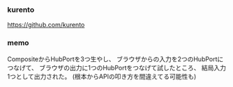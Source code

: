 ### kurento
https://github.com/kurento

### memo
CompositeからHubPortを3つ生やし、
ブラウザからの入力を2つのHubPortにつなげて、
ブラウザの出力に1つのHubPortをつなげて試したところ、
結局入力1つとして出力された。
(根本からAPIの叩き方を間違えてる可能性も)